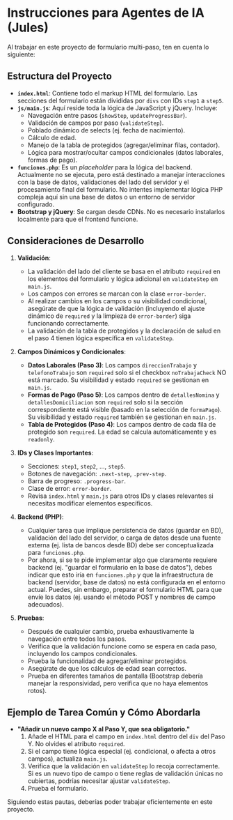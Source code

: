 # Instrucciones para Agentes de IA (Jules)

Al trabajar en este proyecto de formulario multi-paso, ten en cuenta lo siguiente:

## Estructura del Proyecto

*   **`index.html`**: Contiene todo el markup HTML del formulario. Las secciones del formulario están divididas por `divs` con IDs `step1` a `step5`.
*   **`js/main.js`**: Aquí reside toda la lógica de JavaScript y jQuery. Incluye:
    *   Navegación entre pasos (`showStep`, `updateProgressBar`).
    *   Validación de campos por paso (`validateStep`).
    *   Poblado dinámico de selects (ej. fecha de nacimiento).
    *   Cálculo de edad.
    *   Manejo de la tabla de protegidos (agregar/eliminar filas, contador).
    *   Lógica para mostrar/ocultar campos condicionales (datos laborales, formas de pago).
*   **`funciones.php`**: Es un *placeholder* para la lógica del backend. Actualmente no se ejecuta, pero está destinado a manejar interacciones con la base de datos, validaciones del lado del servidor y el procesamiento final del formulario. No intentes implementar lógica PHP compleja aquí sin una base de datos o un entorno de servidor configurado.
*   **Bootstrap y jQuery**: Se cargan desde CDNs. No es necesario instalarlos localmente para que el frontend funcione.

## Consideraciones de Desarrollo

1.  **Validación**:
    *   La validación del lado del cliente se basa en el atributo `required` en los elementos del formulario y lógica adicional en `validateStep` en `main.js`.
    *   Los campos con errores se marcan con la clase `error-border`.
    *   Al realizar cambios en los campos o su visibilidad condicional, asegúrate de que la lógica de validación (incluyendo el ajuste dinámico de `required` y la limpieza de `error-border`) siga funcionando correctamente.
    *   La validación de la tabla de protegidos y la declaración de salud en el paso 4 tienen lógica específica en `validateStep`.

2.  **Campos Dinámicos y Condicionales**:
    *   **Datos Laborales (Paso 3)**: Los campos `direccionTrabajo` y `telefonoTrabajo` son `required` solo si el checkbox `noTrabajaCheck` NO está marcado. Su visibilidad y estado `required` se gestionan en `main.js`.
    *   **Formas de Pago (Paso 5)**: Los campos dentro de `detallesNomina` y `detallesDomiciliacion` son `required` solo si la sección correspondiente está visible (basado en la selección de `formaPago`). Su visibilidad y estado `required` también se gestionan en `main.js`.
    *   **Tabla de Protegidos (Paso 4)**: Los campos dentro de cada fila de protegido son `required`. La edad se calcula automáticamente y es `readonly`.

3.  **IDs y Clases Importantes**:
    *   Secciones: `step1`, `step2`, ..., `step5`.
    *   Botones de navegación: `.next-step`, `.prev-step`.
    *   Barra de progreso: `.progress-bar`.
    *   Clase de error: `error-border`.
    *   Revisa `index.html` y `main.js` para otros IDs y clases relevantes si necesitas modificar elementos específicos.

4.  **Backend (PHP)**:
    *   Cualquier tarea que implique persistencia de datos (guardar en BD), validación del lado del servidor, o carga de datos desde una fuente externa (ej. lista de bancos desde BD) debe ser conceptualizada para `funciones.php`.
    *   Por ahora, si se te pide implementar algo que claramente requiere backend (ej. "guardar el formulario en la base de datos"), debes indicar que esto iría en `funciones.php` y que la infraestructura de backend (servidor, base de datos) no está configurada en el entorno actual. Puedes, sin embargo, preparar el formulario HTML para que envíe los datos (ej. usando el método POST y nombres de campo adecuados).

5.  **Pruebas**:
    *   Después de cualquier cambio, prueba exhaustivamente la navegación entre todos los pasos.
    *   Verifica que la validación funcione como se espera en cada paso, incluyendo los campos condicionales.
    *   Prueba la funcionalidad de agregar/eliminar protegidos.
    *   Asegúrate de que los cálculos de edad sean correctos.
    *   Prueba en diferentes tamaños de pantalla (Bootstrap debería manejar la responsividad, pero verifica que no haya elementos rotos).

## Ejemplo de Tarea Común y Cómo Abordarla

*   **"Añadir un nuevo campo X al Paso Y, que sea obligatorio."**
    1.  Añade el HTML para el campo en `index.html` dentro del `div` del Paso Y. No olvides el atributo `required`.
    2.  Si el campo tiene lógica especial (ej. condicional, o afecta a otros campos), actualiza `main.js`.
    3.  Verifica que la validación en `validateStep` lo recoja correctamente. Si es un nuevo tipo de campo o tiene reglas de validación únicas no cubiertas, podrías necesitar ajustar `validateStep`.
    4.  Prueba el formulario.

Siguiendo estas pautas, deberías poder trabajar eficientemente en este proyecto.
